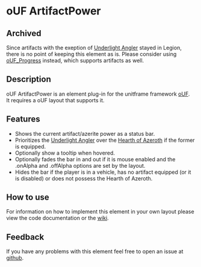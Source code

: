 # oUF ArtifactPower

## Archived

Since artifacts with the exeption of [Underlight Angler](https://www.wowhead.com/item=133755/underlight-angler) stayed in Legion, there is no point of keeping this element as is. 
Please consider using [oUF_Progress](https://github.com/Rainrider/oUF_Progress) instead, which supports artifacts as well.

## Description

oUF ArtifactPower is an element plug-in for the unitframe framework [oUF](http://www.wowinterface.com/downloads/info9994-oUF.html).  
It requires a oUF layout that supports it.

## Features

  - Shows the current artifact/azerite power as a status bar.
  - Prioritizes the [Underlight Angler](https://www.wowhead.com/item=133755/underlight-angler) over the [Hearth of Azeroth](https://www.wowhead.com/item=158075/heart-of-azeroth) if the former is equipped.
  - Optionally show a tooltip when hovered.
  - Optionally fades the bar in and out if it is mouse enabled and the .onAlpha and .offAlpha options are set by the layout.
  - Hides the bar if the player is in a vehicle, has no artifact equipped (or it is disabled) or does not possess the Hearth of Azeroth.

## How to use

For information on how to implement this element in your own layout please view the code documentation or the [wiki](https://github.com/Rainrider/oUF_ArtifactPower/wiki).

## Feedback

If you have any problems with this element feel free to open an issue at [github](https://github.com/Rainrider/oUF_ArtifactPower/issues).
